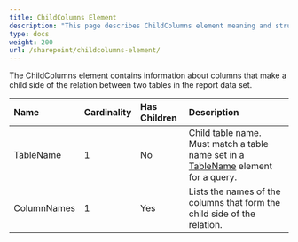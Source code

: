 ```yaml
---
title: ChildColumns Element
description: "This page describes ChildColumns element meaning and structure which may be used while configuring Aspose.Words for SharePoint reports."
type: docs
weight: 200
url: /sharepoint/childcolumns-element/
---
```


The ChildColumns element contains information about columns that make a child side of the relation between two tables in the report data set.

|Name|Cardinality|Has Children|Description|
| :- | :- | :- | :- |
|TableName|1|No|Child table name. Must match a table name set in a [TableName](/words/sharepoint/tablenames-element/) element for a query.|
|ColumnNames|1|Yes|Lists the names of the columns that form the child side of the relation.|
